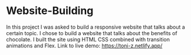 # Website-Building

In this project I was asked to build a responsive website that talks about a certain topic. I chose to build a website that talks about the benefits of chocolate.
I built the site using HTML CSS combined with transition animations and Flex.
Link to live demo: https://toni-z.netlify.app/
